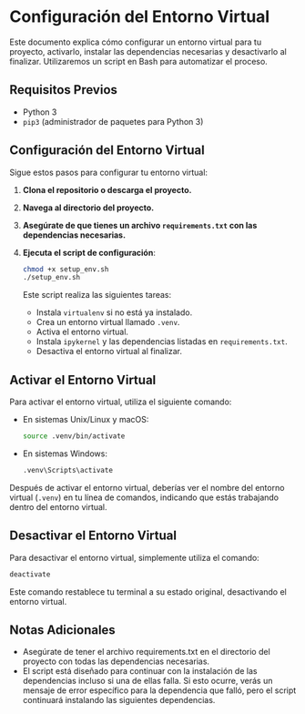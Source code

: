 # Configuración del Entorno Virtual

Este documento explica cómo configurar un entorno virtual para tu proyecto, activarlo, instalar las dependencias necesarias y desactivarlo al finalizar. Utilizaremos un script en Bash para automatizar el proceso.

## Requisitos Previos

- Python 3
- `pip3` (administrador de paquetes para Python 3)

## Configuración del Entorno Virtual

Sigue estos pasos para configurar tu entorno virtual:

1. **Clona el repositorio o descarga el proyecto.**
2. **Navega al directorio del proyecto.**
3. **Asegúrate de que tienes un archivo `requirements.txt` con las dependencias necesarias.**
4. **Ejecuta el script de configuración**:

    ```bash
    chmod +x setup_env.sh
    ./setup_env.sh
    ```

   Este script realiza las siguientes tareas:
   - Instala `virtualenv` si no está ya instalado.
   - Crea un entorno virtual llamado `.venv`.
   - Activa el entorno virtual.
   - Instala `ipykernel` y las dependencias listadas en `requirements.txt`.
   - Desactiva el entorno virtual al finalizar.

## Activar el Entorno Virtual

Para activar el entorno virtual, utiliza el siguiente comando:

- En sistemas Unix/Linux y macOS:

    ```bash
    source .venv/bin/activate
    ```

- En sistemas Windows:

    ```cmd
    .venv\Scripts\activate
    ```

Después de activar el entorno virtual, deberías ver el nombre del entorno virtual (`.venv`) en tu línea de comandos, indicando que estás trabajando dentro del entorno virtual.

## Desactivar el Entorno Virtual

Para desactivar el entorno virtual, simplemente utiliza el comando:

```bash
deactivate
```
Este comando restablece tu terminal a su estado original, desactivando el entorno virtual.

## Notas Adicionales
- Asegúrate de tener el archivo requirements.txt en el directorio del proyecto con todas las dependencias necesarias.
- El script está diseñado para continuar con la instalación de las dependencias incluso si una de ellas falla. Si esto ocurre, verás un mensaje de error específico para la dependencia que falló, pero el script continuará instalando las siguientes dependencias.


